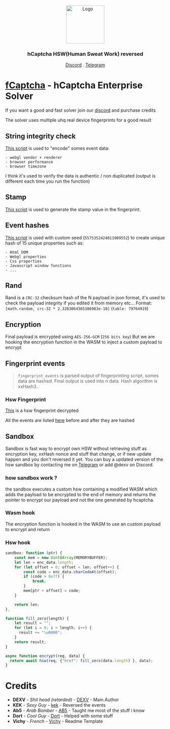 <br/>
<p align="center">
  <a href="https://github.com/DXVVAY">
    <img src="https://github.com/DXVVAY/hCaptcha-Text-Solver/assets/89728480/ca479b71-e143-4894-890f-10aec6e63e61" alt="Logo" width="120" height="120">
  </a>

  <h3 align="center">hCaptcha HSW(Human Sweat Work) reversed</h3>

  <p align="center">
    <a href="https://discord.gg/fCaptcha">Discord</a>
    .
    <a href="https://t.me/hCapSolution">Telegram</a>
  </p>
</p>

# [fCaptcha](https://fcaptcha.lol) - hCaptcha Enterprise Solver

If you want a good and fast solver join our [discord](https://discord.gg/fcaptcha) and purchase credits

The solver uses multiple uhq real device fingerprints for a good result

## String integrity check

[This script](https://github.com/DXVVAY/hcaptcha-reverse/blob/main/scripts/str_integrity.py) is used to "encode" somes event data:

    - webgl vendor + renderer
    - browser performance
    - browser timezone
    
I think it's used to verify the data is authentic / non duplicated (output is different each time you run the function)

## Stamp 
[This script](https://github.com/DXVVAY/hcaptcha-reverse/blob/main/scripts/stamp.py) is used to generate the stamp value in the fingerprint.

## Event hashes

[This script](https://github.com/DXVVAY/hcaptcha-reverse/blob/main/scripts/hash.py) is used with custom seed (`5575352424011909552`) to create unique hash of 15 unique properties such as:

    - Html DOM
    - Webgl properties
    - Css properties
    - Javascript window functions
    - ...
    
## Rand
Rand is a `CRC-32` checksum hash of the N payload in json format, it's used to check the payload integrity if you edited it from memory etc...
Format: `[math.random, crc-32 * 2.3283064365386963e-10]` (`table: 79764919`)

## Encryption

Final payload is encrypted using `AES-256-GCM` (`256 bits key`)
But we are hooking the encryption function in the WASM to inject a custom payload to encrypt

## Fingerprint events

> `fingerprint_events` is parsed output of fingerprinting script, somes data are hashed.
> Final output is used into n data.
> Hash algorithm is xxHash3.

### Hsw Fingerprint

[This](https://github.com/DXVVAY/hcaptcha-reverse/blob/main/archive/de80b1b/fp.json) is a hsw fingerprint decrypted

All the events are listed [here](https://github.com/DXVVAY/hcaptcha-reverse/blob/main/hashes) before and after they are hashed

## Sandbox

Sandbox is fast way to encrypt own HSW without retrieving stuff as encryption key, xxHash nonce and stuff that change, or if new update happen and you don't reversed it yet.
You can buy a updated version of the hsw sandbox by contacting me on [Telegram](https://t.me/dexv0) or add @dexv on Discord.

### how sandbox work ?

the sandbox executes a custom hsw containing a modified WASM which adds the payload to be encrypted to the end of memory and returns the pointer to encrypt our payload and not the one generated by hcaptcha.

### Wasm hook

The encryption function is hooked in the WASM to use an custom payload to encrypt and return

### Hsw hook
```js
sandbox: function (ptr) {
    const mem = new Uint8Array(MEMORYBUFFER);
    let len = enc_data.length;
    for (let offset = 0; offset < len; offset++) {
        const code = enc_data.charCodeAt(offset);
        if (code > 0x7f) {
            break;
        }
        mem[ptr + offset] = code;
    }

    return len;
},

function fill_zero(length) {
    let result = "";
    for (let i = 0; i < length; i++) {
      result += "\u0000";
    }
    return result;
}

async function encrypt(req, data) {
  return await hsw(req, {"href": fill_zero(data.length) }, data);
}
```

# Credits

* **DEXV** - *Shit head (retarded)* - [DEXV](https://dexv.lol) - Main Author
* **KEK** - *Sexy Guy* - [kek](https://t.me/crakcentral) - Reversed the events
* **Ab5** - *Arab Bomber* - [AB5](http://ab5.pro/) - Taught me most of the stuff i know
* **Dort** - *Cool Guy* - [Dort](https://t.me/motionData) - Helped with some stuff
* **Vichy** - *French* - [Vichy](https://t.me/Vichy1337) - Readme Template
